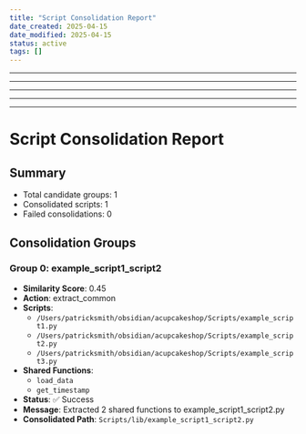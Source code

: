 ```yaml
---
title: "Script Consolidation Report"
date_created: 2025-04-15
date_modified: 2025-04-15
status: active
tags: []
---
```


---

---

---

---

---

# Script Consolidation Report

## Summary

- Total candidate groups: 1
- Consolidated scripts: 1
- Failed consolidations: 0

## Consolidation Groups

### Group 0: example_script1_script2

- **Similarity Score**: 0.45
- **Action**: extract_common
- **Scripts**:
  - `/Users/patricksmith/obsidian/acupcakeshop/Scripts/example_script1.py`
  - `/Users/patricksmith/obsidian/acupcakeshop/Scripts/example_script2.py`
  - `/Users/patricksmith/obsidian/acupcakeshop/Scripts/example_script3.py`
- **Shared Functions**:
  - `load_data`
  - `get_timestamp`
- **Status**: ✅ Success
- **Message**: Extracted 2 shared functions to example_script1_script2.py
- **Consolidated Path**: `Scripts/lib/example_script1_script2.py`
